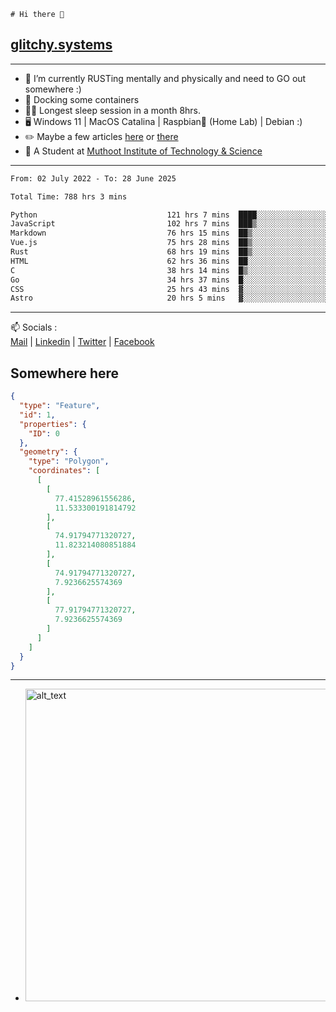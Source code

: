 ```
# Hi there 👋
```
## [glitchy.systems](https://glitchy.systems)
---

- 🌱 I’m currently RUSTing mentally and physically and need to GO out somewhere :)
- 🐋 Docking some containers
- 😶‍🌫️ Longest sleep session in a month 8hrs.
- 🖥️ Windows 11 | MacOS Catalina | Raspbian🥧 (Home Lab) | Debian :)
- ✏️ Maybe a few articles [here](https://medium.com/@advaithnarayanan8) or [there](https://medium.com/@advaithnarayanan8)
- 📑 A Student at [Muthoot Institute of Technology & Science](https://mgmits.ac.in/)



---

<!--START_SECTION:waka-->

```txt
From: 02 July 2022 - To: 28 June 2025

Total Time: 788 hrs 3 mins

Python                             121 hrs 7 mins  ████░░░░░░░░░░░░░░░░░░░░░   15.37 %
JavaScript                         102 hrs 7 mins  ███▒░░░░░░░░░░░░░░░░░░░░░   12.96 %
Markdown                           76 hrs 15 mins  ██▒░░░░░░░░░░░░░░░░░░░░░░   09.68 %
Vue.js                             75 hrs 28 mins  ██▒░░░░░░░░░░░░░░░░░░░░░░   09.58 %
Rust                               68 hrs 19 mins  ██▒░░░░░░░░░░░░░░░░░░░░░░   08.67 %
HTML                               62 hrs 36 mins  ██░░░░░░░░░░░░░░░░░░░░░░░   07.94 %
C                                  38 hrs 14 mins  █▒░░░░░░░░░░░░░░░░░░░░░░░   04.85 %
Go                                 34 hrs 37 mins  █░░░░░░░░░░░░░░░░░░░░░░░░   04.39 %
CSS                                25 hrs 43 mins  ▓░░░░░░░░░░░░░░░░░░░░░░░░   03.27 %
Astro                              20 hrs 5 mins   ▓░░░░░░░░░░░░░░░░░░░░░░░░   02.55 %
```

<!--END_SECTION:waka-->

---

📫 Socials :<br>
[Mail](mailto:advaith@glitchy.systems) | [Linkedin](https://www.linkedin.com/in/advaith-narayanan-a72152214/) | [Twitter](https://twitter.com/advaithnarayan) | [Facebook](https://screenmessage.com/qinq)

## Somewhere here

```geojson
{
  "type": "Feature",
  "id": 1,
  "properties": {
    "ID": 0
  },
  "geometry": {
    "type": "Polygon",
    "coordinates": [
      [
        [
          77.41528961556286,
          11.533300191814792
        ],
        [
          74.91794771320727,
          11.823214080851884
        ],
        [
          74.91794771320727,
          7.9236625574369
        ],
        [
          77.91794771320727,
          7.9236625574369
        ]
      ]
    ]
  }
}
```


--- 
- [<img alt="alt_text" width="500px" src="https://valid.x86.fr/cache/banner/xv24bv-6.png" />](https://valid.x86.fr/xv24bv)


